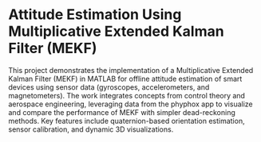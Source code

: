  

# Attitude Estimation Using Multiplicative Extended Kalman Filter (MEKF)
This project demonstrates the implementation of a Multiplicative Extended Kalman Filter (MEKF) in MATLAB for offline attitude estimation of smart devices using sensor data (gyroscopes, accelerometers, and magnetometers). The work integrates concepts from control theory and aerospace engineering, leveraging data from the phyphox app to visualize and compare the performance of MEKF with simpler dead-reckoning methods. Key features include quaternion-based orientation estimation, sensor calibration, and dynamic 3D visualizations. 
